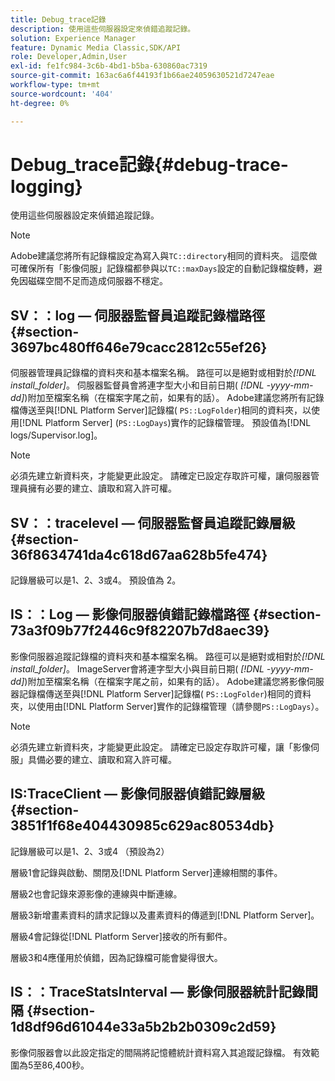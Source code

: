 ```yaml
---
title: Debug_trace記錄
description: 使用這些伺服器設定來偵錯追蹤記錄。
solution: Experience Manager
feature: Dynamic Media Classic,SDK/API
role: Developer,Admin,User
exl-id: fe1fc984-3c6b-4bd1-b5ba-630860ac7319
source-git-commit: 163ac6a6f44193f1b66ae24059630521d7247eae
workflow-type: tm+mt
source-wordcount: '404'
ht-degree: 0%

---
```


# Debug_trace記錄{#debug-trace-logging}

使用這些伺服器設定來偵錯追蹤記錄。

>[!NOTE]
>
>Adobe建議您將所有記錄檔設定為寫入與`TC::directory`相同的資料夾。 這麼做可確保所有「影像伺服」記錄檔都參與以`TC::maxDays`設定的自動記錄檔旋轉，避免因磁碟空間不足而造成伺服器不穩定。

## SV：：log — 伺服器監督員追蹤記錄檔路徑 {#section-3697bc480ff646e79cacc2812c55ef26}

伺服器管理員記錄檔的資料夾和基本檔案名稱。 路徑可以是絕對或相對於&#x200B;*[!DNL install_folder]*。 伺服器監督員會將連字型大小和目前日期( *[!DNL -yyyy-mm-dd]*)附加至檔案名稱（在檔案字尾之前，如果有的話）。 Adobe建議您將所有記錄檔傳送至與[!DNL Platform Server]記錄檔( `PS::LogFolder`)相同的資料夾，以使用[!DNL Platform Server] (`PS::LogDays`)實作的記錄檔管理。 預設值為[!DNL logs/Supervisor.log]。

>[!NOTE]
>
>必須先建立新資料夾，才能變更此設定。 請確定已設定存取許可權，讓伺服器管理員擁有必要的建立、讀取和寫入許可權。

## SV：：tracelevel — 伺服器監督員追蹤記錄層級 {#section-36f8634741da4c618d67aa628b5fe474}

記錄層級可以是1、2、3或4。 預設值為 2。

## IS：：Log — 影像伺服器偵錯記錄檔路徑 {#section-73a3f09b77f2446c9f82207b7d8aec39}

影像伺服器追蹤記錄檔的資料夾和基本檔案名稱。 路徑可以是絕對或相對於&#x200B;*[!DNL install_folder]*。 ImageServer會將連字型大小與目前日期( *[!DNL -yyyy-mm-dd]*)附加至檔案名稱（在檔案字尾之前，如果有的話）。 Adobe建議您將影像伺服器記錄檔傳送至與[!DNL Platform Server]記錄檔( `PS::LogFolder`)相同的資料夾，以使用由[!DNL Platform Server]實作的記錄檔管理（請參閱`PS::LogDays`）。

>[!NOTE]
>
>必須先建立新資料夾，才能變更此設定。 請確定已設定存取許可權，讓「影像伺服」具備必要的建立、讀取和寫入許可權。

## IS:TraceClient — 影像伺服器偵錯記錄層級 {#section-3851f1f68e404430985c629ac80534db}

記錄層級可以是1、2、3或4 （預設為2）

層級1會記錄與啟動、關閉及[!DNL Platform Server]連線相關的事件。

層級2也會記錄來源影像的連線與中斷連線。

層級3新增畫素資料的請求記錄以及畫素資料的傳遞到[!DNL Platform Server]。

層級4會記錄從[!DNL Platform Server]接收的所有郵件。

層級3和4應僅用於偵錯，因為記錄檔可能會變得很大。

## IS：：TraceStatsInterval — 影像伺服器統計記錄間隔 {#section-1d8df96d61044e33a5b2b2b0309c2d59}

影像伺服器會以此設定指定的間隔將記憶體統計資料寫入其追蹤記錄檔。 有效範圍為5至86,400秒。

